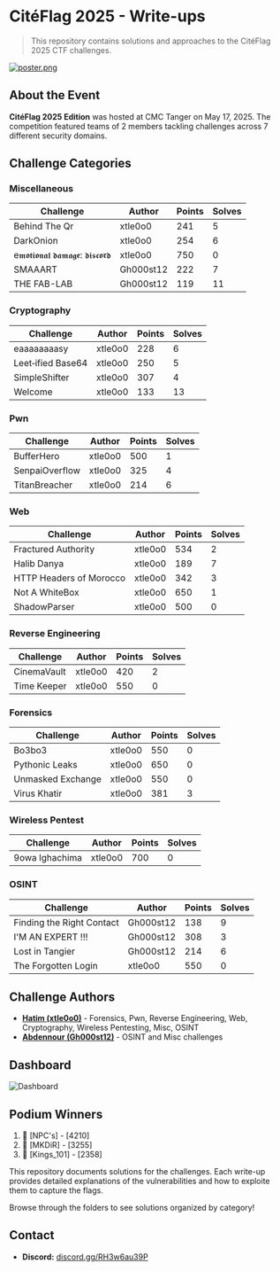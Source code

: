 # CitéFlag 2025 - Write-ups

> This repository contains solutions and approaches to the CitéFlag 2025 CTF challenges.

[![poster.png](https://i.postimg.cc/YSz7qHP2/Untitled-design-1-removebg-preview.png)](https://postimg.cc/WDzCXQjx)

## About the Event

**CitéFlag 2025 Edition** was hosted at CMC Tanger on May 17, 2025. The competition featured teams of 2 members tackling challenges across 7 different security domains.

## Challenge Categories

### Miscellaneous
| Challenge | Author | Points | Solves |
|-----------|--------|--------|--------|
| Behind The Qr | xtle0o0 | 241 | 5 |
| DarkOnion | xtle0o0 | 254 | 6 |
| e𝖒𝖔𝖙𝖎𝖔𝖓𝖆𝖑 𝖉𝖆𝖒𝖆𝖌𝖊: 𝖉𝖎𝖘𝖈𝖔𝖗𝖉 | xtle0o0 | 750 | 0 |
| SMAAART | Gh000st12 | 222 | 7 |
| THE FAB-LAB | Gh000st12 | 119 | 11 |

### Cryptography
| Challenge | Author | Points | Solves |
|-----------|--------|--------|--------|
| eaaaaaaaasy | xtle0o0 | 228 | 6 |
| Leet‑ified Base64 | xtle0o0 | 250 | 5 |
| SimpleShifter | xtle0o0 | 307 | 4 |
| Welcome | xtle0o0 | 133 | 13 |

### Pwn
| Challenge | Author | Points | Solves |
|-----------|--------|--------|--------|
| BufferHero | xtle0o0 | 500 | 1 |
| SenpaiOverflow | xtle0o0 | 325 | 4 |
| TitanBreacher | xtle0o0 | 214 | 6 |

### Web
| Challenge | Author | Points | Solves |
|-----------|--------|--------|--------|
| Fractured Authority | xtle0o0 | 534 | 2 |
| Halib Danya | xtle0o0 | 189 | 7 |
| HTTP Headers of Morocco | xtle0o0 | 342 | 3 |
| Not A WhiteBox | xtle0o0 | 650 | 1 |
| ShadowParser | xtle0o0 | 500 | 0 |

### Reverse Engineering
| Challenge | Author | Points | Solves |
|-----------|--------|--------|--------|
| CinemaVault | xtle0o0 | 420 | 2 |
| Time Keeper | xtle0o0 | 550 | 0 |

### Forensics
| Challenge | Author | Points | Solves |
|-----------|--------|--------|--------|
| Bo3bo3 | xtle0o0 | 550 | 0 |
| Pythonic Leaks | xtle0o0 | 650 | 0 |
| Unmasked Exchange | xtle0o0 | 550 | 0 |
| Virus Khatir | xtle0o0 | 381 | 3 |

### Wireless Pentest
| Challenge | Author | Points | Solves |
|-----------|--------|--------|--------|
| 9owa lghachima | xtle0o0 | 700 | 0 |

### OSINT
| Challenge | Author | Points | Solves |
|-----------|--------|--------|--------|
| Finding the Right Contact | Gh000st12 | 138 | 9 |
| I'M AN EXPERT !!! | Gh000st12 | 308 | 3 |
| Lost in Tangier | Gh000st12 | 214 | 6 |
| The Forgotten Login | xtle0o0 | 550 | 0 |

## Challenge Authors

- [**Hatim (xtle0o0)**](https://github.com/xtle0o0) - Forensics, Pwn, Reverse Engineering, Web, Cryptography, Wireless Pentesting, Misc, OSINT 
- [**Abdennour (Gh000st12)**](https://github.com/Gh000st12) - OSINT and Misc challenges

## Dashboard

![Dashboard](https://i.postimg.cc/NM7jVnTS/90846825-0861-462-B-8-F81-27-E4-F6-D9-F514.png)

## Podium Winners

1. 🥇 [NPC's] - [4210]
2. 🥈 [MKDiR] - [3255]
3. 🥉 [Kings_101] - [2358]


This repository documents solutions for the challenges. Each write-up provides detailed explanations of the vulnerabilities and how to exploite them to capture the flags.

Browse through the folders to see solutions organized by category!

## Contact

- **Discord:** [discord.gg/RH3w6au39P](https://discord.gg/RH3w6au39P)
